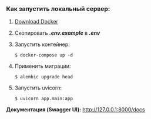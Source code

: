 ### Как запустить локальный сервер:

1. [Download Docker](https://www.docker.com/products/docker-desktop/)

2. Скопировать ***.env.example*** в ***.env***

3. Запустить контейнер:

    ```
    $ docker-compose up -d
    ```

4. Применить миграции:
    ```
    $ alembic upgrade head
    ```
5. Запустить uvicorn:
    ```
    $ uvicorn app.main:app
    ```

**Документация (Swagger UI):**
http://127.0.0.1:8000/docs